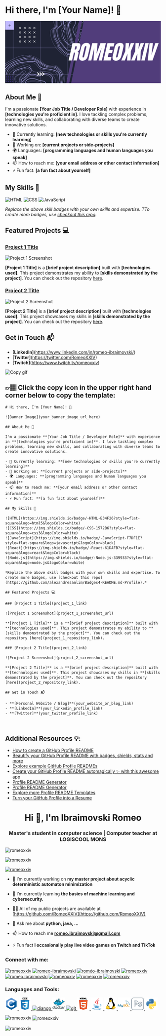 # Hi there, I'm [Your Name]! 👋

![Banner Image](profile_banner-480.png)

## About Me 🚀

I'm a passionate **[Your Job Title / Developer Role]** with experience in **[technologies you're proficient in]**. I love tackling complex problems, learning new skills, and collaborating with diverse teams to create innovative solutions.

- 🌱 Currently learning: **[new technologies or skills you're currently learning]**
- 🔭 Working on: **[current projects or side-projects]**
- 🌍 Languages: **[programming languages and human languages you speak]**
- 📫 How to reach me: **[your email address or other contact information]**
- ⚡ Fun fact: **[a fun fact about yourself]**

## My Skills 🧠

![HTML](https://img.shields.io/badge/-HTML-E34F26?style=flat-square&logo=html5&logoColor=white)
![CSS](https://img.shields.io/badge/-CSS-1572B6?style=flat-square&logo=css3&logoColor=white)
![JavaScript](https://img.shields.io/badge/-JavaScript-F7DF1E?style=flat-square&logo=javascript&logoColor=black)

*Replace the above skill badges with your own skills and expertise. TTo create more badges, use [checkout this repo](https://github.com/alexandresanlim/Badges4-README.md-Profile).*

## Featured Projects 💻

### [Project 1 Title](project_1_link)

![Project 1 Screenshot](project_1_screenshot_url)

**[Project 1 Title]** is a **[brief project description]** built with **[technologies used]**. This project demonstrates my ability to **[skills demonstrated by the project]**. You can check out the repository [here](project_1_repository_link).

### [Project 2 Title](project_2_link)

![Project 2 Screenshot](project_2_screenshot_url)

**[Project 2 Title]** is a **[brief project description]** built with **[technologies used]**. This project showcases my skills in **[skills demonstrated by the project]**. You can check out the repository [here](project_2_repository_link).

## Get in Touch 📬

- **[LinkedIn]**(https://www.linkedin.com/in/romeo-ibraimovski/)
- **[Twitter]**(https://twitter.com/RomeoXXIV)
- **[Twitch]**(https://www.twitch.tv/romeoxxiv)


</p>
</details> 

![Copy gif](https://media.giphy.com/media/SA5uw3Td33qF4FGIlY/giphy.gif)
## 👉🏽 Click the copy icon in the upper right hand corner below to copy the template:


```
# Hi there, I'm [Your Name]! 👋

![Banner Image](your_banner_image_url_here)

## About Me 🚀

I'm a passionate **[Your Job Title / Developer Role]** with experience in **[technologies you're proficient in]**. I love tackling complex problems, learning new skills, and collaborating with diverse teams to create innovative solutions.

- 🌱 Currently learning: **[new technologies or skills you're currently learning]**
- 🔭 Working on: **[current projects or side-projects]**
- 🌍 Languages: **[programming languages and human languages you speak]**
- 📫 How to reach me: **[your email address or other contact information]**
- ⚡ Fun fact: **[a fun fact about yourself]**

## My Skills 🧠

![HTML](https://img.shields.io/badge/-HTML-E34F26?style=flat-square&logo=html5&logoColor=white)
![CSS](https://img.shields.io/badge/-CSS-1572B6?style=flat-square&logo=css3&logoColor=white)
![JavaScript](https://img.shields.io/badge/-JavaScript-F7DF1E?style=flat-square&logo=javascript&logoColor=black)
![React](https://img.shields.io/badge/-React-61DAFB?style=flat-square&logo=react&logoColor=black)
![Node.js](https://img.shields.io/badge/-Node.js-339933?style=flat-square&logo=node.js&logoColor=white)

*Replace the above skill badges with your own skills and expertise. To create more badges, use [checkout this repo](https://github.com/alexandresanlim/Badges4-README.md-Profile).*

## Featured Projects 💻

### [Project 1 Title](project_1_link)

![Project 1 Screenshot](project_1_screenshot_url)

**[Project 1 Title]** is a **[brief project description]** built with **[technologies used]**. This project demonstrates my ability to **[skills demonstrated by the project]**. You can check out the repository [here](project_1_repository_link).

### [Project 2 Title](project_2_link)

![Project 2 Screenshot](project_2_screenshot_url)

**[Project 2 Title]** is a **[brief project description]** built with **[technologies used]**. This project showcases my skills in **[skills demonstrated by the project]**. You can check out the repository [here](project_2_repository_link).

## Get in Touch 📬

- **[Personal Website / Blog]**(your_website_or_blog_link)
- **[LinkedIn]**(your_linkedin_profile_link)
- **[Twitter]**(your_twitter_profile_link)



```

## Additional Resources 💡:
- [How to create a GitHub Profile README](https://dev.to/github/how-to-create-a-github-profile-readme-jha)
- [Beautify your GitHub Profile README with badges, shields, stats and more](https://github.com/rzashakeri/beautify-github-profile)
- [Explore example GitHub Profile READMEs](https://zzetao.github.io/awesome-github-profile/)
- [Create your GitHub Profile README automagically ✨ with this awesome app](https://www.profileme.dev/)
- [Profile README Generator](https://rahuldkjain.github.io/gh-profile-readme-generator/)
- [Profile README Generator](https://github.com/maurodesouza/profile-readme-generator)
- [Explore more Profile README Templates](https://github.com/kautukkundan/Awesome-Profile-README-templates)
- [Turn your GitHub Profile into a Resume](https://resume.github.io/)

<h1 align="center">Hi 👋, I'm Ibraimovski Romeo</h1>
<h3 align="center">Master's student in computer science | Computer teacher at LOGISCOOL MONS</h3>

<p align="left"> <img src="https://komarev.com/ghpvc/?username=romeoxxiv&label=Profile%20views&color=0e75b6&style=flat" alt="romeoxxiv" /> </p>

<p align="left"> <a href="https://github.com/ryo-ma/github-profile-trophy"><img src="https://github-profile-trophy.vercel.app/?username=romeoxxiv" alt="romeoxxiv" /></a> </p>

<p align="left"> <a href="https://twitter.com/romeoxxiv" target="blank"><img src="https://img.shields.io/twitter/follow/romeoxxiv?logo=twitter&style=for-the-badge" alt="romeoxxiv" /></a> </p>

- 🔭 I’m currently working on **my master project about acyclic deterministic automaton minimization**

- 🌱 I’m currently learning **the basics of machine learning and cybersecurity.**

- 👨‍💻 All of my public projects are available at [https://github.com/RomeoXXIV](https://github.com/RomeoXXIV)

- 💬 Ask me about **python, java, ...**

- 📫 How to reach me **romeo.ibraimovski@gmail.com**

- ⚡ Fun fact **I occasionally play live video games on Twitch and TikTok**

<h3 align="left">Connect with me:</h3>
<p align="left">
<a href="https://twitter.com/romeoxxiv" target="blank"><img align="center" src="https://raw.githubusercontent.com/rahuldkjain/github-profile-readme-generator/master/src/images/icons/Social/twitter.svg" alt="romeoxxiv" height="30" width="40" /></a>
<a href="https://linkedin.com/in/romeo-ibraimovski" target="blank"><img align="center" src="https://raw.githubusercontent.com/rahuldkjain/github-profile-readme-generator/master/src/images/icons/Social/linked-in-alt.svg" alt="romeo-ibraimovski" height="30" width="40" /></a>
<a href="https://stackoverflow.com/users/roméo-ibraimovski" target="blank"><img align="center" src="https://raw.githubusercontent.com/rahuldkjain/github-profile-readme-generator/master/src/images/icons/Social/stack-overflow.svg" alt="roméo-ibraimovski" height="30" width="40" /></a>
<a href="https://kaggle.com/romeoxxiv" target="blank"><img align="center" src="https://raw.githubusercontent.com/rahuldkjain/github-profile-readme-generator/master/src/images/icons/Social/kaggle.svg" alt="romeoxxiv" height="30" width="40" /></a>
<a href="https://fb.com/romeo.ibraimovski" target="blank"><img align="center" src="https://raw.githubusercontent.com/rahuldkjain/github-profile-readme-generator/master/src/images/icons/Social/facebook.svg" alt="romeo.ibraimovski" height="30" width="40" /></a>
<a href="https://instagram.com/romeoxxiv" target="blank"><img align="center" src="https://raw.githubusercontent.com/rahuldkjain/github-profile-readme-generator/master/src/images/icons/Social/instagram.svg" alt="romeoxxiv" height="30" width="40" /></a>
<a href="https://www.youtube.com/c/romeoxxiv" target="blank"><img align="center" src="https://raw.githubusercontent.com/rahuldkjain/github-profile-readme-generator/master/src/images/icons/Social/youtube.svg" alt="romeoxxiv" height="30" width="40" /></a>
<a href="https://codeforces.com/profile/romeoxxiv" target="blank"><img align="center" src="https://raw.githubusercontent.com/rahuldkjain/github-profile-readme-generator/master/src/images/icons/Social/codeforces.svg" alt="romeoxxiv" height="30" width="40" /></a>
</p>

<h3 align="left">Languages and Tools:</h3>
<p align="left"> <a href="https://www.cprogramming.com/" target="_blank" rel="noreferrer"> <img src="https://raw.githubusercontent.com/devicons/devicon/master/icons/c/c-original.svg" alt="c" width="40" height="40"/> </a> <a href="https://www.w3schools.com/css/" target="_blank" rel="noreferrer"> <img src="https://raw.githubusercontent.com/devicons/devicon/master/icons/css3/css3-original-wordmark.svg" alt="css3" width="40" height="40"/> </a> <a href="https://www.djangoproject.com/" target="_blank" rel="noreferrer"> <img src="https://cdn.worldvectorlogo.com/logos/django.svg" alt="django" width="40" height="40"/> </a> <a href="https://www.docker.com/" target="_blank" rel="noreferrer"> <img src="https://raw.githubusercontent.com/devicons/devicon/master/icons/docker/docker-original-wordmark.svg" alt="docker" width="40" height="40"/> </a> <a href="https://git-scm.com/" target="_blank" rel="noreferrer"> <img src="https://www.vectorlogo.zone/logos/git-scm/git-scm-icon.svg" alt="git" width="40" height="40"/> </a> <a href="https://www.w3.org/html/" target="_blank" rel="noreferrer"> <img src="https://raw.githubusercontent.com/devicons/devicon/master/icons/html5/html5-original-wordmark.svg" alt="html5" width="40" height="40"/> </a> <a href="https://www.java.com" target="_blank" rel="noreferrer"> <img src="https://raw.githubusercontent.com/devicons/devicon/master/icons/java/java-original.svg" alt="java" width="40" height="40"/> </a> <a href="https://www.linux.org/" target="_blank" rel="noreferrer"> <img src="https://raw.githubusercontent.com/devicons/devicon/master/icons/linux/linux-original.svg" alt="linux" width="40" height="40"/> </a> <a href="https://www.mysql.com/" target="_blank" rel="noreferrer"> <img src="https://raw.githubusercontent.com/devicons/devicon/master/icons/mysql/mysql-original-wordmark.svg" alt="mysql" width="40" height="40"/> </a> <a href="https://www.photoshop.com/en" target="_blank" rel="noreferrer"> <img src="https://raw.githubusercontent.com/devicons/devicon/master/icons/photoshop/photoshop-line.svg" alt="photoshop" width="40" height="40"/> </a> <a href="https://www.python.org" target="_blank" rel="noreferrer"> <img src="https://raw.githubusercontent.com/devicons/devicon/master/icons/python/python-original.svg" alt="python" width="40" height="40"/> </a> </p>

<p><img align="left" src="https://github-readme-stats.vercel.app/api/top-langs?username=romeoxxiv&show_icons=true&locale=en&layout=compact" alt="romeoxxiv" /></p>

<p>&nbsp;<img align="center" src="https://github-readme-stats.vercel.app/api?username=romeoxxiv&show_icons=true&locale=en" alt="romeoxxiv" /></p>

<p><img align="center" src="https://github-readme-streak-stats.herokuapp.com/?user=romeoxxiv&" alt="romeoxxiv" /></p>

